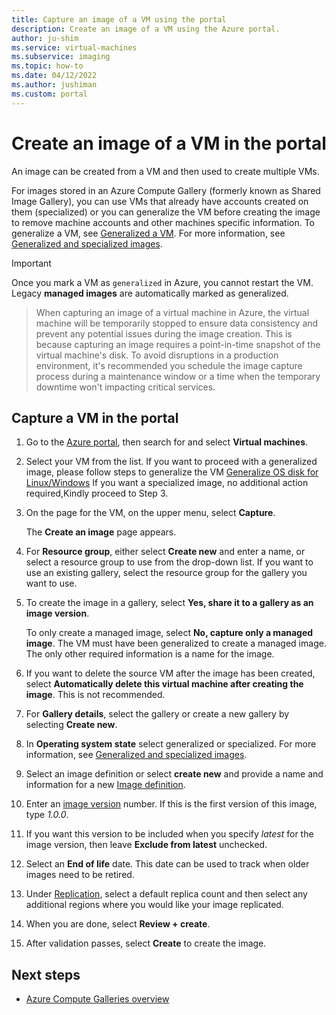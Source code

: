 ```yaml
---
title: Capture an image of a VM using the portal
description: Create an image of a VM using the Azure portal.
author: ju-shim
ms.service: virtual-machines
ms.subservice: imaging
ms.topic: how-to
ms.date: 04/12/2022
ms.author: jushiman
ms.custom: portal
---
```

# Create an image of a VM in the portal

An image can be created from a VM and then used to create multiple VMs.

For images stored in an Azure Compute Gallery (formerly known as Shared Image Gallery), you can use VMs that already have accounts created on them (specialized) or you can generalize the VM before creating the image to remove machine accounts and other machines specific information. To generalize a VM, see [Generalized a VM](generalize.md). For more information, see [Generalized and specialized images](shared-image-galleries.md#generalized-and-specialized-images).

> [!IMPORTANT]
> Once you mark a VM as `generalized` in Azure, you cannot restart the VM. Legacy **managed images** are automatically marked as generalized.
> > When capturing an image of a virtual machine in Azure, the virtual machine will be temporarily stopped to ensure data consistency and prevent any potential issues during the image creation. This is because capturing an image requires a point-in-time snapshot of the virtual machine's disk.
> To avoid disruptions in a production environment, it's recommended you schedule the image capture process during a maintenance window or a time when the temporary downtime won't impacting critical services.


## Capture a VM in the portal 

1. Go to the [Azure portal](https://portal.azure.com), then search for and select **Virtual machines**.

2. Select your VM from the list.
   If you want to proceed with a generalized image, please follow steps to generalize the VM [Generalize OS disk for Linux/Windows](https://learn.microsoft.com/en-us/azure/virtual-machines/generalize)
   If you want a specialized image, no additional action required,Kindly proceed to Step 3.
3. On the page for the VM, on the upper menu, select **Capture**.

   The **Create an image** page appears.

4. For **Resource group**, either select **Create new** and enter a name, or select a resource group to use from the drop-down list. If you want to use an existing gallery, select the resource group for the gallery you want to use.

5. To create the image in a gallery, select **Yes, share it to a gallery as an image version**.
    
   To only create a managed image, select **No, capture only a managed image**. The VM must have been generalized to create a managed image. The only other required information is a name for the image.

6. If you want to delete the source VM after the image has been created, select **Automatically delete this virtual machine after creating the image**. This is not recommended.

7. For **Gallery details**, select the gallery or create a new gallery by selecting **Create new**.

8. In **Operating system state** select generalized or specialized. For more information, see [Generalized and specialized images](shared-image-galleries.md#generalized-and-specialized-images). 
 
9. Select an image definition or select **create new** and provide a name and information for a new [Image definition](shared-image-galleries.md#image-definitions).

10. Enter an [image version](shared-image-galleries.md#image-versions) number. If this is the first version of this image, type *1.0.0*.

11. If you want this version to be included when you specify *latest* for the image version, then leave **Exclude from latest** unchecked.

12. Select an **End of life** date. This date can be used to track when older images need to be retired.

13. Under [Replication](azure-compute-gallery.md#replication), select a default replica count and then select any additional regions where you would like your image replicated.

14. When you are done, select **Review + create**.

15. After validation passes, select **Create** to create the image.



## Next steps

- [Azure Compute Galleries overview](shared-image-galleries.md)
